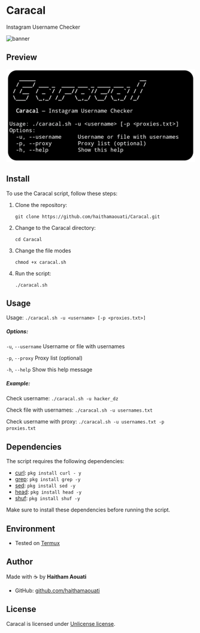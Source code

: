 # Caracal
Instagram Username Checker

![banner](banner.png)

## Preview
![preview](preview.png)

## Install

To use the Caracal script, follow these steps:

1. Clone the repository:

    ```
    git clone https://github.com/haithamaouati/Caracal.git
    ```

2. Change to the Caracal directory:

    ```
    cd Caracal
    ```
    
3. Change the file modes
    ```
    chmod +x caracal.sh
    ```
    
5. Run the script:

    ```
    ./caracal.sh
    ```

## Usage

   Usage: `./caracal.sh -u <username> [-p <proxies.txt>]`

##### Options:

`-u`, `--username`   Username or file with usernames

`-p`, `--proxy`      Proxy list (optional)

`-h`, `--help`       Show this help message

##### Example:

Check username: `./caracal.sh -u hacker_dz`

Check file with usernames: `./caracal.sh -u usernames.txt`

Check username with proxy:
`./caracal.sh -u usernames.txt -p proxies.txt`

## Dependencies

The script requires the following dependencies:

- [curl](https://curl.se/): `pkg install curl - y`
- [grep](): `pkg install grep -y`
- [sed](): `pkg install sed -y`
- [head](): `pkg install head -y`
- [shuf](): `pkg install shuf -y`

Make sure to install these dependencies before running the script.

## Environment
- Tested on [Termux]()

## Author

Made with :coffee: by **Haitham Aouati**
  - GitHub: [github.com/haithamaouati](https://github.com/haithamaouati)

## License

Caracal is licensed under [Unlicense license](LICENSE).

